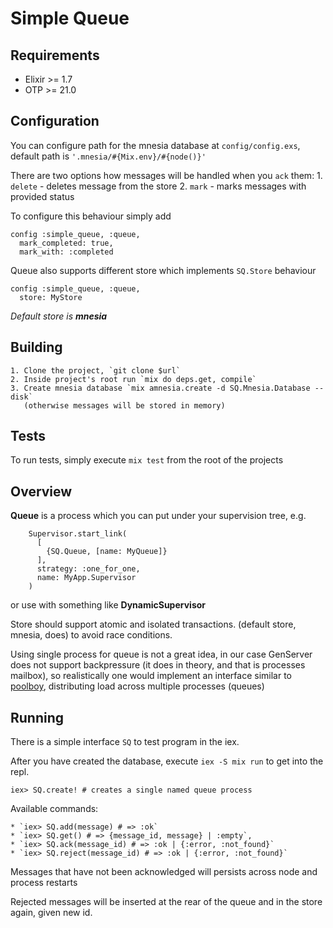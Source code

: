 # Simple Queue

## Requirements

* Elixir >= 1.7
* OTP >= 21.0

## Configuration

You can configure path for the mnesia database at `config/config.exs`, default
path is `'.mnesia/#{Mix.env}/#{node()}'`

There are two options how messages will be handled when you `ack` them:
    1. `delete` - deletes message from the store
    2. `mark` - marks messages with provided status

To configure this behaviour simply add

```
config :simple_queue, :queue,
  mark_completed: true,
  mark_with: :completed
```

Queue also supports different store which implements `SQ.Store` behaviour

```
config :simple_queue, :queue,
  store: MyStore
```

_Default store is **mnesia**_

## Building

    1. Clone the project, `git clone $url`
    2. Inside project's root run `mix do deps.get, compile`
    3. Create mnesia database `mix amnesia.create -d SQ.Mnesia.Database --disk`
       (otherwise messages will be stored in memory)

## Tests

To run tests, simply execute `mix test` from the root of the projects

## Overview

__Queue__ is a process which you can put under your supervision tree, e.g.

```
    Supervisor.start_link(
      [
        {SQ.Queue, [name: MyQueue]}
      ],
      strategy: :one_for_one,
      name: MyApp.Supervisor
    )
```

or use with something like __DynamicSupervisor__

Store should support atomic and isolated transactions. (default store, mnesia, does) 
to avoid race conditions.

Using single process for queue is not a great idea, in our case GenServer does
not support backpressure (it does in theory, and that is processes mailbox), so
realistically one would implement an interface similar to [poolboy](https://github.com/devinus/poolboy),
distributing load across multiple processes (queues)

## Running

There is a simple interface `SQ` to test program in the iex.

After you have created the database, execute `iex -S mix run` to get into the repl.

```
iex> SQ.create! # creates a single named queue process
```
Available commands: 

    * `iex> SQ.add(message) # => :ok` 
    * `iex> SQ.get() # => {message_id, message} | :empty`, 
    * `iex> SQ.ack(message_id) # => :ok | {:error, :not_found}`
    * `iex> SQ.reject(message_id) # => :ok | {:error, :not_found}`

Messages that have not been acknowledged will persists across node and process restarts

Rejected messages will be inserted at the rear of the queue and in the store again, given new id.

